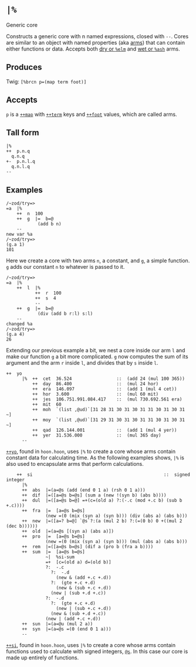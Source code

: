 `|%`
====

Generic core

Constructs a generic core with n named expressions, closed with
`--`. Cores are similar to an object with named properties (aka
[arms]()) that can contain either functions or data. Accepts both
[dry or `%elm`]() and [wet or `%ash`]() arms.

Produces
--------

Twig: `[%brcn p=(map term foot)]`

Accepts
-------

`p` is a [`++map`]() with [`++term`]() keys and [`++foot`]()
values, which are called arms.

Tall form
---------

    |%  
    ++  p.n.q
      q.n.q
    +-  p.n.l.q
      q.n.l.q
    --

Examples
--------

    /~zod/try=> 
    =a  |%
        ++  n  100
        ++  g  |=  b=@
                (add b n)
        --
    new var %a
    /~zod/try=> 
    (g.a 1)
    101

Here we create a core with two arms `n`, a constant, and `g`, a
simple function. `g` adds our constant `n` to whatever is passed
to it.

    /~zod/try=> 
    =a  |%
        ++  l  |%
               ++  r  100
               ++  s  4
               --
        ++  g  |=  b=@
                (div (add b r:l) s:l)
        --
    changed %a
    /~zod/try=> 
    (g.a 4)
    26

Extending our previous example a bit, we nest a core inside our
arm `l` and make our function `g` a bit more complicated. `g` now
computes the sum of its argument and the arm `r` inside `l`, and
divides that by `s` inside `l`.

    ++  yo
          |%  ++  cet  36.524                 ::  (add 24 (mul 100 365))
              ++  day  86.400                 ::  (mul 24 hor)
              ++  era  146.097                ::  (add 1 (mul 4 cet))
              ++  hor  3.600                  ::  (mul 60 mit)
              ++  jes  106.751.991.084.417    ::  (mul 730.692.561 era)
              ++  mit  60
              ++  moh  `(list ,@ud)`[31 28 31 30 31 30 31 31 30 31 30 31 ~]
              ++  moy  `(list ,@ud)`[31 29 31 30 31 30 31 31 30 31 30 31 ~]
              ++  qad  126.144.001            ::  (add 1 (mul 4 yer))
              ++  yer  31.536.000             ::  (mul 365 day)
          --

[`++yo`](), found in `hoon.hoon`, uses `|%` to create a core
whose arms contain constant data for calculating time. As the
following examples shows, `|%` is also used to encapsulate arms
that perform calculations.

        ++  si                                                  ::  signed integer
          |%
          ++  abs  |=(a=@s (add (end 0 1 a) (rsh 0 1 a)))
          ++  dif  |=([a=@s b=@s] (sum a (new !(syn b) (abs b))))
          ++  dul  |=([a=@s b=@] =+(c=(old a) ?:(-.c (mod +.c b) (sub b +.c))))
          ++  fra  |=  [a=@s b=@s]
                   (new =(0 (mix (syn a) (syn b))) (div (abs a) (abs b)))
          ++  new  |=([a=? b=@] `@s`?:(a (mul 2 b) ?:(=(0 b) 0 +((mul 2 (dec b))))))
          ++  old  |=(a=@s [(syn a) (abs a)])
          ++  pro  |=  [a=@s b=@s]
                   (new =(0 (mix (syn a) (syn b))) (mul (abs a) (abs b)))
          ++  rem  |=([a=@s b=@s] (dif a (pro b (fra a b))))
          ++  sum  |=  [a=@s b=@s]
                   ~|  %si-sum
                   =+  [c=(old a) d=(old b)]
                   ?:  -.c
                     ?:  -.d
                       (new & (add +.c +.d))
                     ?:  (gte +.c +.d)
                       (new & (sub +.c +.d))
                     (new | (sub +.d +.c))
                   ?:  -.d
                     ?:  (gte +.c +.d)
                       (new | (sub +.c +.d))
                     (new & (sub +.d +.c))
                   (new | (add +.c +.d))
          ++  sun  |=(a=@u (mul 2 a))
          ++  syn  |=(a=@s =(0 (end 0 1 a)))
          --

[`++si`](), found in `hoon.hoon`, uses `|%` to create a core
whose arms contain functions used to calculate with signed
integers, [`@s`](). In this case our core is made up entirely of
functions.
